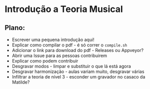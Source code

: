 # Introdução a Teoria Musical

## Plano:
 - Escrever uma pequena introdução aqui!
 - Explicar como compilar o pdf - é só correr o `compile.sh`
 - Adicionar o link para download do pdf - Releases ou Appveyor?
 - Abrir uma Issue para as pessoas contribuirem
 - Explicar como podem contribuir
 - Desgravar modos - limpar e substituir o que lá está agora
 - Desgravar harmonização - aulas variam muito, desgravar várias
 - Infiltrar a teoria de nível 3 - esconder um gravador no casaco da Matilde?
